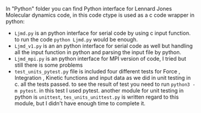 In "Python" folder you can find Python interface for Lennard Jones Molecular dynamics code, in this code ctype is used as a c code wrapper in python:

- `Ljmd.py` is an python interface for serial code by using c input function. to run the code `python Ljmd.py` would be enough.
- `Ljmd_v1.py` is an an python interface for serial code as well but handling all the input function in python and parsing the input file by python.
- `Ljmd_mpi.py` is an python interface for MPI version of code, I tried but still there is some problems
- `test_units_pytest.py` file is included four different tests for Force , Integration , Kinetic functions and input data as we did in unit testing in c. all the tests passed. to see the result of test you need to run `python3 -m pytest`. in this test I used pytest. another module for unit testing in python is `unittest`, `tes_units_unittest.py` is written regard to this module, but I didn't have enough time to complete it.